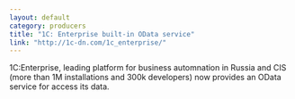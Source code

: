 ```yaml
---
layout: default
category: producers
title: "1C: Enterprise built-in OData service"
link: "http://1c-dn.com/1c_enterprise/"
---
```

1C:Enterprise, leading platform for business automnation in Russia and CIS (more than 1M installations and 300k developers) now provides an OData service for access its data.
